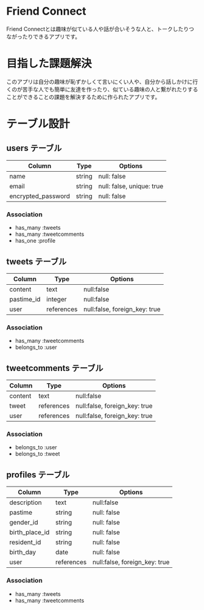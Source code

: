 # Friend Connect
Friend Connectとは趣味が似ている人や話が合いそうな人と、トークしたりつながったりできるアプリです。


# 目指した課題解決
このアプリは自分の趣味が恥ずかしくて言いにくい人や、自分から話しかけに行くのが苦手な人でも簡単に友達を作ったり、似ている趣味の人と繋がれたりすることができることの課題を解決するために作られたアプリです。
# テーブル設計

## users テーブル

| Column             | Type   | Options                  |
| ---------------    | ------ | ------------------------ |
| name               | string | null: false              |
| email              | string | null: false, unique: true|
| encrypted_password | string | null: false              |

### Association
- has_many :tweets
- has_many :tweetcomments
- has_one :profile

## tweets テーブル

| Column             | Type        | Options                       |
| ------------------ | -------     | ----------------------------- |
| content            | text        | null:false                    |
| pastime_id         | integer     | null:false                    |
| user               | references  | null:false, foreign_key: true |

### Association
- has_many :tweetcomments
- belongs_to :user

## tweetcomments テーブル

| Column             | Type        | Options                       |
| ------------------ | -------     | ----------------------------- |
| content            | text        | null:false                    |
| tweet              | references  | null:false, foreign_key: true |
| user               | references  | null:false, foreign_key: true |

### Association
- belongs_to :user
- belongs_to :tweet

## profiles テーブル

| Column             | Type        | Options                       |
| ---------------    | ------------| ------------------------      |
| description        | text        | null:false                    |
| pastime            | string      | null: false                   |
| gender_id          | string      | null: false                   |
| birth_place_id     | string      | null: false                   |
| resident_id        | string      | null: false                   |
| birth_day          | date        | null: false                   |
| user               | references  | null:false, foreign_key: true |

### Association
- has_many :tweets
- has_many :tweetcomments